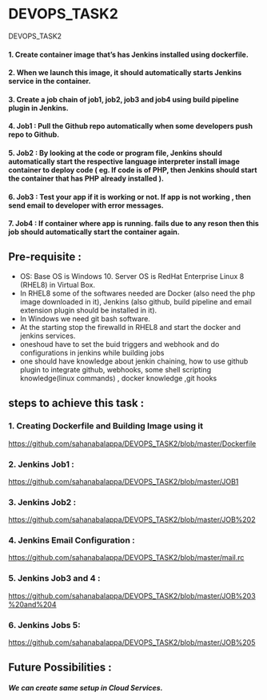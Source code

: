 # DEVOPS_TASK2
DEVOPS_TASK2

 #### 1. Create container image that’s has Jenkins installed  using dockerfile.
 #### 2. When we launch this image, it should automatically starts Jenkins service in the container.
 #### 3. Create a job chain of job1, job2, job3 and  job4 using build pipeline plugin in Jenkins.
 #### 4. Job1 : Pull  the Github repo automatically when some developers push repo to Github.
 #### 5. Job2 : By looking at the code or program file, Jenkins should automatically start the respective language interpreter install image container to deploy code ( eg. If code is of  PHP, then Jenkins should start the container that has PHP already installed ).
 #### 6. Job3 : Test your app if it  is working or not. If app is not working , then send email to developer with error messages.
 #### 7. Job4 : If container where app is running. fails due to any reson then this job should automatically start the container again.
 
 
 ## Pre-requisite :
  * OS: Base OS is Windows 10. Server OS is RedHat Enterprise Linux 8 (RHEL8) in Virtual Box.
  * In RHEL8 some of the softwares needed are Docker (also need the php image downloaded in it), Jenkins (also github, build pipeline and email extension plugin should be installed in it).
  * In Windows we need git bash software.
  * At the starting stop the firewalld in RHEL8 and start the docker and jenkins services.
  * oneshoud have to set the buid triggers and webhook and do configurations in jenkins while building jobs
  * one should have knowledge about jenkin chaining, how to use github plugin to integrate github,
webhooks, some shell scripting knowledge(linux commands) , docker knowledge ,git hooks
 
 ## steps to achieve this task :
 
 ### 1. Creating Dockerfile and Building Image using it 
 
 https://github.com/sahanabalappa/DEVOPS_TASK2/blob/master/Dockerfile
 
 ### 2. Jenkins Job1 :
 
 https://github.com/sahanabalappa/DEVOPS_TASK2/blob/master/JOB1
 
 ### 3. Jenkins Job2 :
 
 https://github.com/sahanabalappa/DEVOPS_TASK2/blob/master/JOB%202
 
 ### 4. Jenkins Email Configuration :
 
 https://github.com/sahanabalappa/DEVOPS_TASK2/blob/master/mail.rc
 
### 5. Jenkins Job3 and 4 :
 
 https://github.com/sahanabalappa/DEVOPS_TASK2/blob/master/JOB%203%20and%204
 
### 6. Jenkins Jobs 5:

 https://github.com/sahanabalappa/DEVOPS_TASK2/blob/master/JOB%205
 
## Future Possibilities :

##### We can create same setup in Cloud Services.


